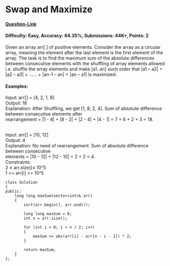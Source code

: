 # Swap and Maximize
#### [Question-Link](https://www.geeksforgeeks.org/problems/swap-and-maximize5859/1)
#### Difficulty: Easy, Accuracy: 64.35%, Submissions: 44K+, Points: 2

Given an array arr[ ] of positive elements. Consider the array as a circular array, meaning the element after the last element is the first element of the array. The task is to find the maximum sum of the absolute differences between consecutive elements with the shuffling of array elements allowed i.e. shuffle the array elements and make [a1..an] such order that  |a1 – a2| + |a2 – a3| + …… + |an-1 – an| + |an – a1| is maximized.

#### Examples:

Input: arr[] = [4, 2, 1, 8] <br>
Output: 18<br>
Explanation: After Shuffling, we get [1, 8, 2, 4]. Sum of absolute difference between consecutive elements after <br>
             rearrangement = |1 - 8| + |8 - 2| + |2 - 4| + |4 - 1| = 7 + 6 + 2 + 3 = 18.

<br>
Input: arr[] = [10, 12]<br>
Output: 4<br>
Explanation: No need of rearrangement. Sum of absolute difference between consecutive <br> 
             elements = |10 - 12| + |12 - 10| = 2 + 2 = 4.

<br>
Constraints:<br>
2 ≤ arr.size()≤ 10^5<br>
1 <= arr[i] <= 10^5

```
class Solution 
{
public:
    long long maxSum(vector<int>& arr) 
    {
        sort(arr.begin(), arr.end());
        
        long long maxSum = 0;
        int n = arr.size();
        
        for (int i = 0; i < n / 2; i++) 
        {
            maxSum += abs(arr[i] - arr[n - i - 1]) * 2;
        }
        
        return maxSum;
    }
};
```
